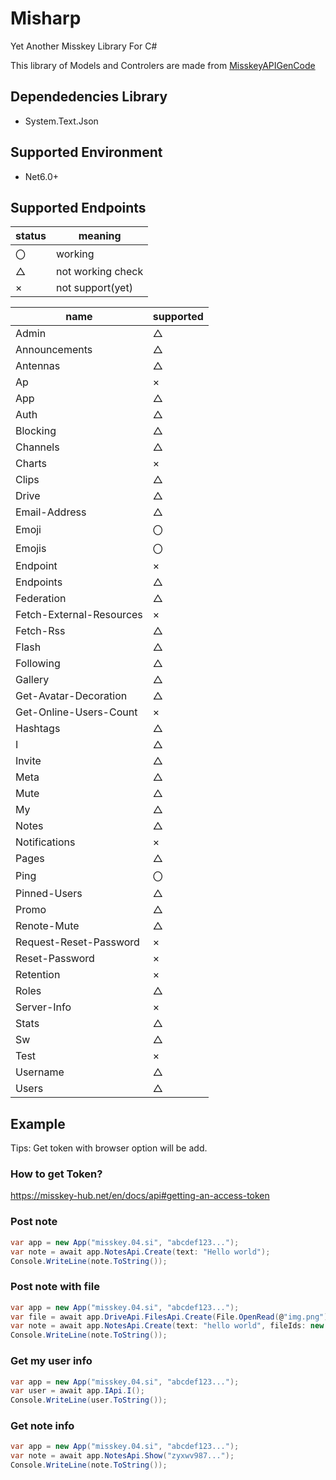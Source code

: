 # Misharp

Yet Another Misskey Library For C#

This library of Models and Controlers
are made from [MisskeyAPIGenCode](https://github.com/GrapeApple0/MisskeyAPIGenCode)

## Dependedencies Library

* System.Text.Json

## Supported Environment

* Net6.0+

## Supported Endpoints

|status|meaning|
|---|---|
|〇|working|
|△|not working check|
|×|not support(yet)|

|name|supported|
|---|---|
|Admin|△|
|Announcements|△|
|Antennas|△|
|Ap|×|
|App|△|
|Auth|△|
|Blocking|△|
|Channels|△|
|Charts|×|
|Clips|△|
|Drive|△|
|Email-Address|△|
|Emoji|〇|
|Emojis|〇|
|Endpoint|×|
|Endpoints|△|
|Federation|△|
|Fetch-External-Resources|×|
|Fetch-Rss|△|
|Flash|△|
|Following|△|
|Gallery|△|
|Get-Avatar-Decoration|△|
|Get-Online-Users-Count|×|
|Hashtags|△|
|I|△|
|Invite|△|
|Meta|△|
|Mute|△|
|My|△|
|Notes|△|
|Notifications|×|
|Pages|△|
|Ping|〇|
|Pinned-Users|△|
|Promo|△|
|Renote-Mute|△|
|Request-Reset-Password|×|
|Reset-Password|×|
|Retention|×|
|Roles|△|
|Server-Info|×|
|Stats|△|
|Sw|△|
|Test|×|
|Username|△|
|Users|△|

## Example

Tips: Get token with browser option will be add.

### How to get Token?

<https://misskey-hub.net/en/docs/api#getting-an-access-token>

### Post note

```csharp
var app = new App("misskey.04.si", "abcdef123...");
var note = await app.NotesApi.Create(text: "Hello world");
Console.WriteLine(note.ToString());
```

### Post note with file

```csharp
var app = new App("misskey.04.si", "abcdef123...");
var file = await app.DriveApi.FilesApi.Create(File.OpenRead(@"img.png"));
var note = await app.NotesApi.Create(text: "hello world", fileIds: new List<string> { file.Id });
Console.WriteLine(note.ToString());
```

### Get my user info

```csharp
var app = new App("misskey.04.si", "abcdef123...");
var user = await app.IApi.I();
Console.WriteLine(user.ToString());
```

### Get note info

```csharp
var app = new App("misskey.04.si", "abcdef123...");
var note = await app.NotesApi.Show("zyxwv987...");
Console.WriteLine(note.ToString());
```
